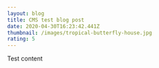 ```yaml
---
layout: blog
title: CMS test blog post
date: 2020-04-30T16:23:42.441Z
thumbnail: /images/tropical-butterfly-house.jpg
rating: 5
---
```

Test content